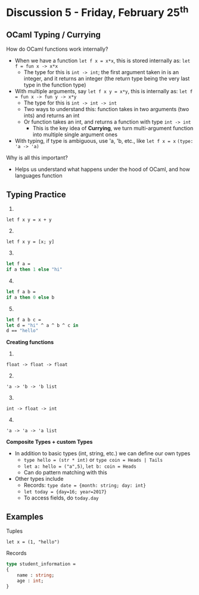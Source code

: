 # Discussion 5 - Friday, February 25<sup>th</sup>

## OCaml Typing / Currying



How do OCaml functions work internally? 
* When we have a function `let f x = x*x`, this is stored internally as: `let f = fun x -> x*x`
    * The type for this is `int -> int`; the first argument taken in is an integer, and it returns an integer (the return type being the very last type in the function type)
* With multiple arguments, say `let f x y = x*y`, this is internally as: `let f = fun x -> fun y -> x*y`
    * The type for this is `int -> int -> int`
    * Two ways to understand this: function takes in two arguments (two ints) and returns an int
    * Or function takes an int, and returns a function with type `int -> int`
        * This is the key idea of **Currying**, we turn multi-argument function into multiple single argument ones
* With typing, if type is ambiguous, use 'a, 'b, etc., like `let f x = x` `(type: 'a -> 'a)`

Why is all this important?
* Helps us understand what happens under the hood of OCaml, and how languages function

## Typing Practice

1. 
`let f x y = x + y`


2. 
`let f x y = [x; y]`


3. 
```ocaml 
let f a = 
if a then 1 else "hi"
```


4. 
```ocaml 
let f a b = 
if a then 0 else b
```


5. 
```ocaml 
let f a b c = 
let d = "hi" ^ a ^ b ^ c in 
d == "hello"
```

**Creating functions**

1. 
`float -> float -> float`


2. 
`'a -> 'b -> 'b list`


3. 
`int -> float -> int`


4. 
`'a -> 'a -> 'a list`


**Composite Types + custom Types**



* In addition to basic types (int, string, etc.) we can define our own types
    * `type hello = (str * int)` or `type coin = Heads | Tails`
    * `let a: hello = ("a",5)`, `let b: coin = Heads`
    * Can do pattern matching with this
* Other types include
    * Records: `type date = {month: string; day: int}`
    * `let today = {day=16; year=2017}`
    * To access fields, do `today.day`

## Examples
Tuples

`let x = (1, "hello")`

Records
```ocaml 
type student_information = 
{
    name : string;
    age : int;
}
```
